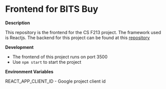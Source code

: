 # Frontend for BITS Buy

**Description**


This repository is the frontend for the CS F213 project.
The framework used is Reactjs.
The backend for this project can be found at this [repository](https://github.com/akamikado/bits_buy_backend)

**Development**


- The frontend of this project runs on port 3500
- Use `npm start` to start the project

**Environment Variables**


REACT_APP_CLIENT_ID - Google project client id
